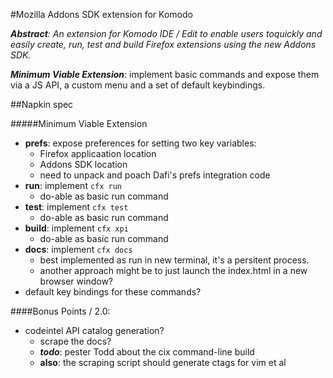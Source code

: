 #Mozilla Addons SDK extension for Komodo

*__Abstract__: An extension for Komodo IDE / Edit to enable users toquickly and
easily create, run, test and build Firefox extensions using the new Addons SDK.*

*__Minimum Viable Extension__*: implement basic commands and expose them via a JS
API, a custom menu and a set of default keybindings.

##Napkin spec

#####Minimum Viable Extension

* __prefs__: expose preferences for setting two key variables:
    * Firefox applicaation location
    * Addons SDK location
    * need to unpack and poach Dafi's prefs integration code
* __run__: implement `cfx run`
    * do-able as basic run command
* __test__: implement `cfx test`
    * do-able as basic run command
* __build__: implement `cfx xpi`
    * do-able as basic run command
* __docs__: implement `cfx docs`
    * best implemented as run in new terminal, it's a persitent process.
    * another approach might be to just launch the index.html in a new browser window?
* default key bindings for these commands?
    
####Bonus Points / 2.0:

* codeintel API catalog generation?
    * scrape the docs?
    * *__todo__*: pester Todd about the cix command-line build
    * __also__: the scraping script should generate ctags for vim et al
